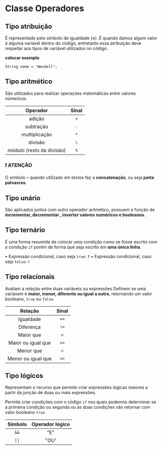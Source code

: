 # Classe Operadores

## Tipo atribuição
É representado pelo símbolo de igualdade (**=**).
É quando damos algum valor á alguma variável dentro do código, entretanto essa atribuição deve respeitar aos tipos de variável utilizados no código.

**colocar exemplo**

``String nome = "Wendell";``

## Tipo aritmético

São utilizados para realizar operações matemáticas entre valores númericos

| Operador | Sinal |
|:------------:|:-----:|
| adição       | ``+``|
|subtração     |``-`` |
|multiplicação|``*``|
|divisão       |    ``\``   |
|módulo (resto da divisão)| ``%``|

### **❗ ATENÇÃO**
O símbolo ``+`` quando utilizado em textos faz a **concatenação**, ou seja **junta palvavras**. 

## Tipo unário
São aplicados juntos com outro operador aritmético, possuem a função de **incrementar, decrementar , inverter valores numéricos e booleanos**.

## Tipo ternário
É uma forma resumida de colocar uma condição como se fosse escrito com a condição ``if`` porém de forma que seja escrito em **uma única linha**.

• Expressão condicional, caso seja ``true``: **``?``**
• Expressão condicional, caso seja ``false``: **``!``**

## Tipo relacionais
Avaliam a relação entre duas variáveis ou expressões Definem se uma variávem é **maior, menor, diferente ou igual a outra**, retornando um valor booleano, ``true`` ou ``false``.

|Relação| Sinal|
|:---:|:---:|
|Igualdade| ``==``|
|Diferença|``!=``|
|Maior que|``>``|
|Maior ou igual que|``>=``|
|Menor que | ``<``|
|Menor ou igual que|``<=``|

## Tipo lógicos
Representam o recurso que permite criar expressões lógicas maiores a partir da junção de duas ou mais expressões. 

Permite criar condições com o código ``if`` nos quais podemos determinar se a primeira condição ou segunda ou as duas condições vão retornar com valor booleano ``true`` 

|Símbolo|Operador lógico|
|:---:|:---:|
|``&&``|"E"|
| ``\|\|`` |"OU'|




